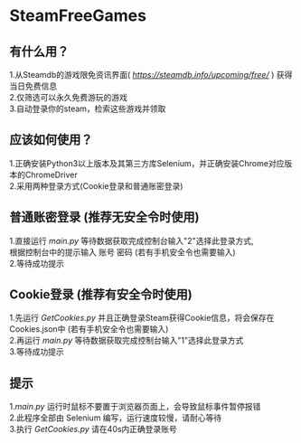 SteamFreeGames
==============

有什么用？
--------------
1.从Steamdb的游戏限免资讯界面( *https://steamdb.info/upcoming/free/* ) 获得当日免费信息 <br>
2.仅筛选可以永久免费游玩的游戏 <br>
3.自动登录你的steam，检索这些游戏并领取 <br>

应该如何使用？
--------------
1.正确安装Python3以上版本及其第三方库Selenium，并正确安装Chrome对应版本的ChromeDriver <br>
2.采用两种登录方式(Cookie登录和普通账密登录) <br>

普通账密登录 (推荐无安全令时使用)
--------------
1.直接运行  *main.py*  等待数据获取完成控制台输入"2"选择此登录方式, <br>根据控制台中的提示输入 账号 密码 (若有手机安全令也需要输入) <br>
2.等待成功提示 <br>

Cookie登录 (推荐有安全令时使用)
--------------
1.先运行  *GetCookies.py*  并且正确登录Steam获得Cookie信息，将会保存在Cookies.json中 (若有手机安全令也需要输入) <br>
2.再运行  *main.py*    等待数据获取完成控制台输入"1"选择此登录方式 <br>
3.等待成功提示 <br>

提示
-------------
1.*main.py*  运行时鼠标不要置于浏览器页面上，会导致鼠标事件暂停报错 <br>
2.此程序全部由  Selenium  编写，运行速度较慢，请耐心等待 <br>
3.执行 *GetCookies.py*  请在40s内正确登录账号 <br>
